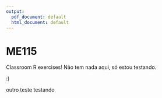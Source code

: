 ```yaml
---
output:
  pdf_document: default
  html_document: default
---
```

# ME115
Classroom R exercises!
 Não tem nada aqui, só estou testando.
 
 :)
 
 outro teste
 testando